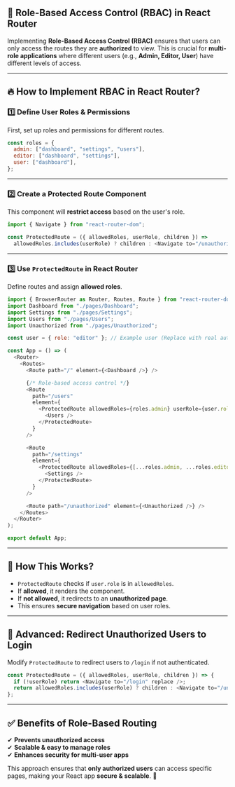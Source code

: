 ## 🔐 Role-Based Access Control (RBAC) in React Router

Implementing **Role-Based Access Control (RBAC)** ensures that users can only access the routes they are **authorized** to view. This is crucial for **multi-role applications** where different users (e.g., **Admin, Editor, User**) have different levels of access.

---

## 🔥 How to Implement RBAC in React Router?

### 1️⃣ Define User Roles & Permissions
First, set up roles and permissions for different routes.

```js
const roles = {
  admin: ["dashboard", "settings", "users"],
  editor: ["dashboard", "settings"],
  user: ["dashboard"],
};
```

---

### 2️⃣ Create a Protected Route Component
This component will **restrict access** based on the user's role.

```js
import { Navigate } from "react-router-dom";

const ProtectedRoute = ({ allowedRoles, userRole, children }) =>
  allowedRoles.includes(userRole) ? children : <Navigate to="/unauthorized" replace />;
```

---

### 3️⃣ Use `ProtectedRoute` in React Router
Define routes and assign **allowed roles**.

```js
import { BrowserRouter as Router, Routes, Route } from "react-router-dom";
import Dashboard from "./pages/Dashboard";
import Settings from "./pages/Settings";
import Users from "./pages/Users";
import Unauthorized from "./pages/Unauthorized";

const user = { role: "editor" }; // Example user (Replace with real auth logic)

const App = () => (
  <Router>
    <Routes>
      <Route path="/" element={<Dashboard />} />

      {/* Role-based access control */}
      <Route
        path="/users"
        element={
          <ProtectedRoute allowedRoles={roles.admin} userRole={user.role}>
            <Users />
          </ProtectedRoute>
        }
      />

      <Route
        path="/settings"
        element={
          <ProtectedRoute allowedRoles={[...roles.admin, ...roles.editor]} userRole={user.role}>
            <Settings />
          </ProtectedRoute>
        }
      />

      <Route path="/unauthorized" element={<Unauthorized />} />
    </Routes>
  </Router>
);

export default App;
```

---

## 🎯 How This Works?
- `ProtectedRoute` checks if `user.role` is in `allowedRoles`.
- If **allowed**, it renders the component.
- If **not allowed**, it redirects to an **unauthorized page**.
- This ensures **secure navigation** based on user roles.

---

## 🚀 Advanced: Redirect Unauthorized Users to Login
Modify `ProtectedRoute` to redirect users to `/login` if not authenticated.

```js
const ProtectedRoute = ({ allowedRoles, userRole, children }) => {
  if (!userRole) return <Navigate to="/login" replace />;
  return allowedRoles.includes(userRole) ? children : <Navigate to="/unauthorized" replace />;
};
```

---

## ✅ Benefits of Role-Based Routing
✔ **Prevents unauthorized access**  
✔ **Scalable & easy to manage roles**  
✔ **Enhances security for multi-user apps**  

This approach ensures that **only authorized users** can access specific pages, making your React app **secure & scalable**. 🚀

